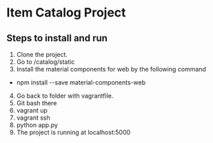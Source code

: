 # Item Catalog Project
## Steps to install and run
1. Clone the project.
2. Go to /catalog/static
3. Install the material components for web by the following command
-  npm install --save material-components-web
4. Go back to folder with vagrantfile.
5. Git bash there
6. vagrant up
7. vagrant ssh
8. python app.py
9. The project is running at localhost:5000
